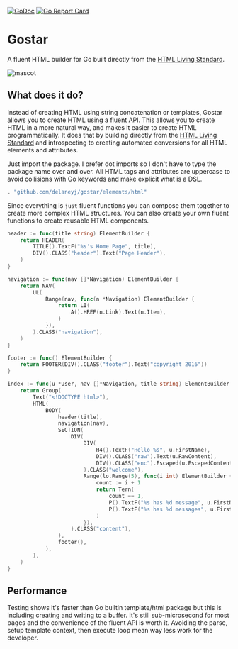 [![GoDoc](https://godoc.org/github.com/delaneyj/gostar?status.svg)](http://godoc.org/github.com/delaneyj/gostar)
[![Go Report Card](https://goreportcard.com/badge/github.com/delaneyj/gostar)](https://goreportcard.com/report/github.com/delaneyj/gostar)

# Gostar

A fluent HTML builder for Go built directly from the [HTML Living Standard](https://html.spec.whatwg.org/).

![mascot](docs/mascot.png)

## What does it do?

Instead of creating HTML using string concatenation or templates, Gostar allows you to create HTML using a fluent API. This allows you to create HTML in a more natural way, and makes it easier to create HTML programmatically.  It does that by building directly from the [HTML Living Standard](https://html.spec.whatwg.org/) and introspecting to creating automated conversions for all HTML elements and attributes.



Just import the package.  I prefer dot imports so I don't have to type the package name over and over.  All HTML tags and attributes are uppercase to avoid collisions with Go keywords and make explicit what is a DSL.


```go
. "github.com/delaneyj/gostar/elements/html"
```
Since everything is `just` fluent functions you can compose them together to create more complex HTML structures.  You can also create your own fluent functions to create reusable HTML components.

```go
header := func(title string) ElementBuilder {
    return HEADER(
        TITLE().TextF("%s's Home Page", title),
        DIV().CLASS("header").Text("Page Header"),
    )
}

navigation := func(nav []*Navigation) ElementBuilder {
    return NAV(
        UL(
            Range(nav, func(n *Navigation) ElementBuilder {
                return LI(
                    A().HREF(n.Link).Text(n.Item),
                )
            }),
        ).CLASS("navigation"),
    )
}

footer := func() ElementBuilder {
    return FOOTER(DIV().CLASS("footer").Text("copyright 2016"))
}

index := func(u *User, nav []*Navigation, title string) ElementBuilder {
    return Group(
        Text("<!DOCTYPE html>"),
        HTML(
            BODY(
                header(title),
                navigation(nav),
                SECTION(
                    DIV(
                        DIV(
                            H4().TextF("Hello %s", u.FirstName),
                            DIV().CLASS("raw").Text(u.RawContent),
                            DIV().CLASS("enc").Escaped(u.EscapedContent),
                        ).CLASS("welcome"),
                        Range(lo.Range(5), func(i int) ElementBuilder {
                            count := i + 1
                            return Tern(
                                count == 1,
                                P().TextF("%s has %d message", u.FirstName, count),
                                P().TextF("%s has %d messages", u.FirstName, count),
                            )
                        }),
                    ).CLASS("content"),
                ),
                footer(),
            ),
        ),
    )
}
```

## Performance

Testing shows it's faster than Go builtin template/html package but this is including creating and writing to a buffer.  It's still sub-microsecond for most pages and the convenience of the fluent API is worth it.  Avoiding the parse, setup template context, then execute loop mean way less work for the developer.
